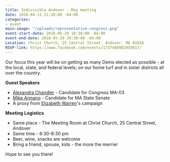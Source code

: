 ```yaml
---
title: Indivisible Andover - May meeting
date: 2018-04-11 21:20:00 -04:00
categories:
- event
main-image: "/uploads/representative-congress.png"
event-start-date: 2018-05-29 18:30:00 -04:00
event-end-date: 2018-05-29 20:30:00 -04:00
Location: Christ Church, 25 Central Street, Andover, MA 01810
RSVP-link: https://www.facebook.com/events/1737460982959817/
---
```


Our focus this year will be on getting as many Dems elected as possible - at the local, state, and federal levels; on our home turf and in sister districts all over the country. 

**Guest Speakers**
* [Alexandra Chandler](https://www.alexandrachandler.com/) - Candidate for Congress MA-03 
* [Mike Armano](https://armanoforsenate.com/) - Candidate for MA State Senate
* A proxy from [Elizabeth Warren](https://elizabethwarren.com/)'s campaign

**Meeting Logistics**
* Same place - The Meeting Room at Christ Church, 25 Central Street, Andover
* Same time - 6:30-8:30 pm
* Beer, wine, snacks are welcome 
* Bring a friend, spouse, kids - the more the merrier

Hope to see you there!